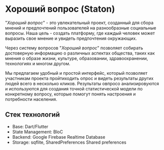 # Хороший вопрос (Staton)

"_Хороший вопрос_" - это увлекательный проект, созданный для сбора мнений и предпочтений пользователей на разнообразные социальные вопросы. Наша цель - создать платформу, где каждый человек может выразить свое мнение и увидеть предпочтения окружающих.

Через систему вопросов "_Хороший вопрос_" позволяет собирать достоверную информацию о различных аспектах общества, таких как мнения о образе жизни, культуре, образовании, здравоохранении, технологиях и многом другом.

Мы предлагаем удобный и простой интерфейс, который позволяет участникам проекта пройтиходить опрос и видеть результаты других людей всего в несколько кликов. Результаты овпросо анализировуются и используются для создания точной статистической модели по конкретному вопросу, которые помогут понять настроения и потребности населения.

## Стек технологий
- Base: Dart/Flutter
- State Management: BloC
- Backend: Google Firebase Realtime Database
- Storage: sqflite, SharedPreferences Shared preferences
